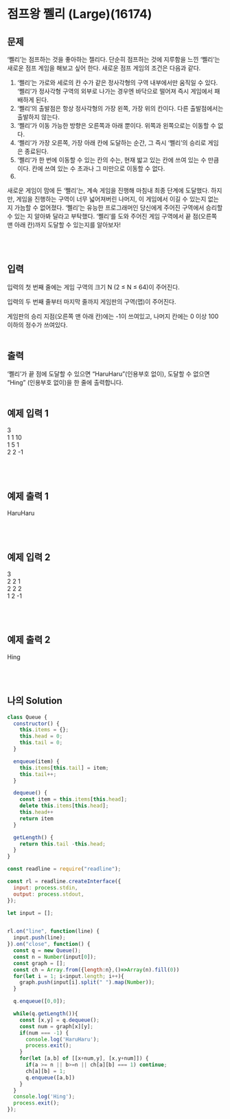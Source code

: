 # 점프왕 쩰리 (Large)(16174)

## 문제

‘쩰리’는 점프하는 것을 좋아하는 젤리다. 단순히 점프하는 것에 지루함을 느낀 ‘쩰리’는 새로운 점프 게임을 해보고 싶어 한다. 새로운 점프 게임의 조건은 다음과 같다.

1. ‘쩰리’는 가로와 세로의 칸 수가 같은 정사각형의 구역 내부에서만 움직일 수 있다. ‘쩰리’가 정사각형 구역의 외부로 나가는 경우엔 바닥으로 떨어져 즉시 게임에서 패배하게 된다.
2. ‘쩰리’의 출발점은 항상 정사각형의 가장 왼쪽, 가장 위의 칸이다. 다른 출발점에서는 출발하지 않는다.
3. ‘쩰리’가 이동 가능한 방향은 오른쪽과 아래 뿐이다. 위쪽과 왼쪽으로는 이동할 수 없다.
4. ‘쩰리’가 가장 오른쪽, 가장 아래 칸에 도달하는 순간, 그 즉시 ‘쩰리’의 승리로 게임은 종료된다.
5. ‘쩰리’가 한 번에 이동할 수 있는 칸의 수는, 현재 밟고 있는 칸에 쓰여 있는 수 만큼이다. 칸에 쓰여 있는 수 초과나 그 미만으로 이동할 수 없다.
6. 
새로운 게임이 맘에 든 ‘쩰리’는, 계속 게임을 진행해 마침내 최종 단계에 도달했다. 하지만, 게임을 진행하는 구역이 너무 넓어져버린 나머지, 이 게임에서 이길 수 있는지 없는지 가늠할 수 없어졌다.
‘쩰리’는 유능한 프로그래머인 당신에게 주어진 구역에서 승리할 수 있는 지 알아봐 달라고 부탁했다. ‘쩰리’를 도와 주어진 게임 구역에서 끝 점(오른쪽 맨 아래 칸)까지 도달할 수 있는지를 알아보자!

<br/>
<br/>

## 입력

입력의 첫 번째 줄에는 게임 구역의 크기 N (2 ≤ N ≤ 64)이 주어진다.

입력의 두 번째 줄부터 마지막 줄까지 게임판의 구역(맵)이 주어진다.

게임판의 승리 지점(오른쪽 맨 아래 칸)에는 -1이 쓰여있고, 나머지 칸에는 0 이상 100 이하의 정수가 쓰여있다.
<br/>
<br/>

## 출력

‘쩰리’가 끝 점에 도달할 수 있으면 “HaruHaru”(인용부호 없이), 도달할 수 없으면 “Hing” (인용부호 없이)을 한 줄에 출력합니다.
<br/>
<br/>

## 예제 입력 1

3<br/>
1 1 10<br/>
1 5 1<br/>
2 2 -1

<br/>
<br/>

## 예제 출력 1

HaruHaru

<br/>
<br/>

## 예제 입력 2

3<br/>
2 2 1<br/>
2 2 2<br/>
1 2 -1

<br/>
<br/>

## 예제 출력 2

Hing

<br/>
<br/>

## 나의 Solution

```javascript
class Queue {
  constructor() {
    this.items = {};
    this.head = 0;
    this.tail = 0;
  }

  enqueue(item) {
    this.items[this.tail] = item;
    this.tail++;
  }

  dequeue() {
    const item = this.items[this.head];
    delete this.items[this.head];
    this.head++
    return item
  }

  getLength() {
    return this.tail -this.head;
  }
}

const readline = require("readline");

const rl = readline.createInterface({
  input: process.stdin,
  output: process.stdout,
});

let input = [];


rl.on("line", function(line) {
  input.push(line);
}).on("close", function() {
  const q = new Queue();
  const n = Number(input[0]);
  const graph = [];
  const ch = Array.from({length:n},()=>Array(n).fill(0))
  for(let i = 1; i<input.length; i++){
    graph.push(input[i].split(" ").map(Number));
  }

  q.enqueue([0,0]);

  while(q.getLength()){
    const [x,y] = q.dequeue();
    const num = graph[x][y];
    if(num === -1) {
      console.log('HaruHaru');
      process.exit();
    }
    for(let [a,b] of [[x+num,y], [x,y+num]]) {
      if(a >= n || b>=n || ch[a][b] === 1) continue;
      ch[a][b] = 1;
      q.enqueue([a,b])
    }
  }
  console.log('Hing');
  process.exit();
});
```
